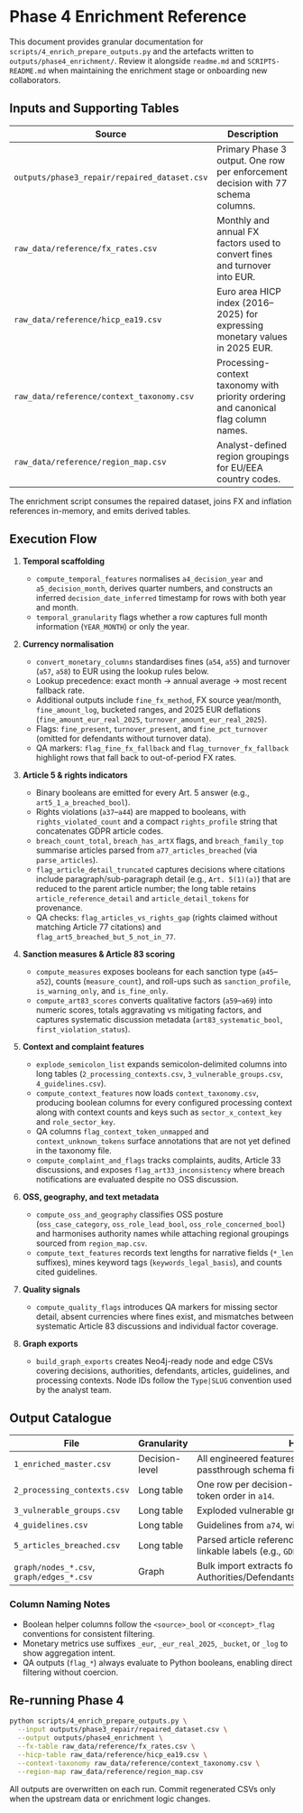 # Phase 4 Enrichment Reference

This document provides granular documentation for `scripts/4_enrich_prepare_outputs.py` and the artefacts written to
`outputs/phase4_enrichment/`. Review it alongside `readme.md` and `SCRIPTS-README.md` when maintaining the enrichment
stage or onboarding new collaborators.

## Inputs and Supporting Tables

| Source | Description |
| --- | --- |
| `outputs/phase3_repair/repaired_dataset.csv` | Primary Phase 3 output. One row per enforcement decision with 77 schema columns. |
| `raw_data/reference/fx_rates.csv` | Monthly and annual FX factors used to convert fines and turnover into EUR. |
| `raw_data/reference/hicp_ea19.csv` | Euro area HICP index (2016–2025) for expressing monetary values in 2025 EUR. |
| `raw_data/reference/context_taxonomy.csv` | Processing-context taxonomy with priority ordering and canonical flag column names. |
| `raw_data/reference/region_map.csv` | Analyst-defined region groupings for EU/EEA country codes. |

The enrichment script consumes the repaired dataset, joins FX and inflation references in-memory, and emits derived tables.

## Execution Flow

1. **Temporal scaffolding**
   - `compute_temporal_features` normalises `a4_decision_year` and `a5_decision_month`, derives quarter numbers, and
     constructs an inferred `decision_date_inferred` timestamp for rows with both year and month.
   - `temporal_granularity` flags whether a row captures full month information (`YEAR_MONTH`) or only the year.

2. **Currency normalisation**
   - `convert_monetary_columns` standardises fines (`a54`, `a55`) and turnover (`a57`, `a58`) to EUR using the lookup rules below.
   - Lookup precedence: exact month → annual average → most recent fallback rate.
   - Additional outputs include `fine_fx_method`, FX source year/month, `fine_amount_log`, bucketed ranges, and 2025 EUR
     deflations (`fine_amount_eur_real_2025`, `turnover_amount_eur_real_2025`).
   - Flags: `fine_present`, `turnover_present`, and `fine_pct_turnover` (omitted for defendants without turnover data).
   - QA markers: `flag_fine_fx_fallback` and `flag_turnover_fx_fallback` highlight rows that fall back to out-of-period FX rates.

3. **Article 5 & rights indicators**
   - Binary booleans are emitted for every Art. 5 answer (e.g., `art5_1_a_breached_bool`).
   - Rights violations (`a37`–`a44`) are mapped to booleans, with `rights_violated_count` and a compact
     `rights_profile` string that concatenates GDPR article codes.
   - `breach_count_total`, `breach_has_artX` flags, and `breach_family_top` summarise articles parsed from
    `a77_articles_breached` (via `parse_articles`).
   - `flag_article_detail_truncated` captures decisions where citations include paragraph/sub-paragraph detail (e.g.,
     `Art. 5(1)(a)`) that are reduced to the parent article number; the long table retains `article_reference_detail`
     and `article_detail_tokens` for provenance.
   - QA checks: `flag_articles_vs_rights_gap` (rights claimed without matching Article 77 citations) and
     `flag_art5_breached_but_5_not_in_77`.

4. **Sanction measures & Article 83 scoring**
   - `compute_measures` exposes booleans for each sanction type (`a45`–`a52`), counts (`measure_count`), and roll-ups such as
     `sanction_profile`, `is_warning_only`, and `is_fine_only`.
   - `compute_art83_scores` converts qualitative factors (`a59`–`a69`) into numeric scores, totals aggravating vs mitigating
     factors, and captures systematic discussion metadata (`art83_systematic_bool`, `first_violation_status`).

5. **Context and complaint features**
   - `explode_semicolon_list` expands semicolon-delimited columns into long tables (`2_processing_contexts.csv`,
     `3_vulnerable_groups.csv`, `4_guidelines.csv`).
   - `compute_context_features` now loads `context_taxonomy.csv`, producing boolean columns for every configured
     processing context along with context counts and keys such as `sector_x_context_key` and `role_sector_key`.
   - QA columns `flag_context_token_unmapped` and `context_unknown_tokens` surface annotations that are not yet defined in the taxonomy file.
   - `compute_complaint_and_flags` tracks complaints, audits, Article 33 discussions, and exposes
     `flag_art33_inconsistency` where breach notifications are evaluated despite no OSS discussion.

6. **OSS, geography, and text metadata**
   - `compute_oss_and_geography` classifies OSS posture (`oss_case_category`, `oss_role_lead_bool`, `oss_role_concerned_bool`)
    and harmonises authority names while attaching regional groupings sourced from `region_map.csv`.
   - `compute_text_features` records text lengths for narrative fields (`*_len` suffixes), mines keyword tags
     (`keywords_legal_basis`), and counts cited guidelines.

7. **Quality signals**
   - `compute_quality_flags` introduces QA markers for missing sector detail, absent currencies where fines exist, and
     mismatches between systematic Article 83 discussions and individual factor coverage.

8. **Graph exports**
   - `build_graph_exports` creates Neo4j-ready node and edge CSVs covering decisions, authorities, defendants, articles,
     guidelines, and processing contexts. Node IDs follow the `Type|SLUG` convention used by the analyst team.

## Output Catalogue

| File | Granularity | Highlights |
| --- | --- | --- |
| `1_enriched_master.csv` | Decision-level | All engineered features described above plus passthrough schema fields. |
| `2_processing_contexts.csv` | Long table | One row per decision-context pair, retaining the token order in `a14`. |
| `3_vulnerable_groups.csv` | Long table | Exploded vulnerable group annotations from `a29`. |
| `4_guidelines.csv` | Long table | Guidelines from `a74`, with positional ordering. |
| `5_articles_breached.csv` | Long table | Parsed article references, numeric identifiers, and linkable labels (e.g., `GDPR_5`). |
| `graph/nodes_*.csv`, `graph/edges_*.csv` | Graph | Bulk import extracts for Neo4j (Decisions ↔ Authorities/Defendants/Articles/Guidelines/Contexts). |

### Column Naming Notes

- Boolean helper columns follow the `<source>_bool` or `<concept>_flag` conventions for consistent filtering.
- Monetary metrics use suffixes `_eur`, `_eur_real_2025`, `_bucket`, or `_log` to show aggregation intent.
- QA outputs (`flag_*`) always evaluate to Python booleans, enabling direct filtering without coercion.

## Re-running Phase 4

```bash
python scripts/4_enrich_prepare_outputs.py \
  --input outputs/phase3_repair/repaired_dataset.csv \
  --output outputs/phase4_enrichment \
  --fx-table raw_data/reference/fx_rates.csv \
  --hicp-table raw_data/reference/hicp_ea19.csv \
  --context-taxonomy raw_data/reference/context_taxonomy.csv \
  --region-map raw_data/reference/region_map.csv
```

All outputs are overwritten on each run. Commit regenerated CSVs only when the upstream data or enrichment logic changes.

